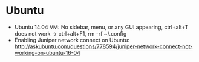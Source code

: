 # Ubuntu

- Ubuntu 14.04 VM: No sidebar, menu, or any GUI appearing, ctrl+alt+T does not work -> ctrl+alt+F1, rm -rf ~/.config
- Enabling Juniper network connect on Ubuntu: http://askubuntu.com/questions/778594/juniper-network-connect-not-working-on-ubuntu-16-04